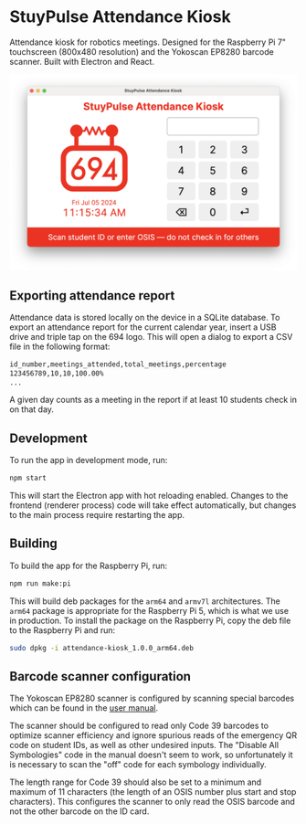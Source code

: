StuyPulse Attendance Kiosk
==========================

Attendance kiosk for robotics meetings. Designed for the Raspberry Pi 7" touchscreen (800x480 resolution) and the
Yokoscan EP8280 barcode scanner. Built with Electron and React.

![Screenshot of app](docs/images/screenshot.png)

## Exporting attendance report

Attendance data is stored locally on the device in a SQLite database. To export an attendance report for the current
calendar year, insert a USB drive and triple tap on the 694 logo. This will open a dialog to export a CSV file in the
following format:

```
id_number,meetings_attended,total_meetings,percentage
123456789,10,10,100.00%
...
```

A given day counts as a meeting in the report if at least 10 students check in on that day.

## Development

To run the app in development mode, run:

```bash
npm start
```

This will start the Electron app with hot reloading enabled. Changes to the frontend (renderer process) code will take
effect automatically, but changes to the main process require restarting the app.

## Building

To build the app for the Raspberry Pi, run:

```bash
npm run make:pi
```

This will build deb packages for the `arm64` and `armv7l` architectures. The `arm64` package is appropriate for the
Raspberry Pi 5, which is what we use in production. To install the package on the Raspberry Pi, copy the deb file to the
Raspberry Pi and run:

```bash
sudo dpkg -i attendance-kiosk_1.0.0_arm64.deb
```

## Barcode scanner configuration

The Yokoscan EP8280 scanner is configured by scanning special barcodes which can be found in the
[user manual](docs/EP8280_NFC_User_Guide.pdf).

The scanner should be configured to read only Code 39 barcodes to optimize scanner efficiency and ignore spurious reads
of the emergency QR code on student IDs, as well as other undesired inputs. The "Disable All Symbologies" code in the
manual doesn't seem to work, so unfortunately it is necessary to scan the "off" code for each symbology individually.

The length range for Code 39 should also be set to a minimum and maximum of 11 characters (the length of an OSIS number
plus start and stop characters). This configures the scanner to only read the OSIS barcode and not the other barcode on
the ID card.
